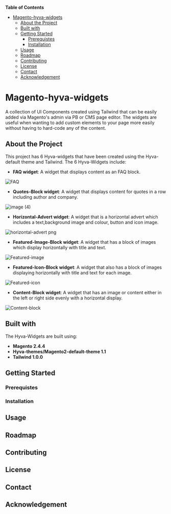 <!-- START doctoc generated TOC please keep comment here to allow auto update -->
<!-- DON'T EDIT THIS SECTION, INSTEAD RE-RUN doctoc TO UPDATE -->
**Table of Contents**

- [Magento-hyva-widgets](#magento-hyva-widgets)
  - [About the Project](#about-the-project)
  - [Built with](#built-with)
  - [Getting Started](#getting-started)
    - [Prerequistes](#prerequistes)
    - [Installation](#installation)
  - [Usage](#usage)
  - [Roadmap](#roadmap)
  - [Contributing](#contributing)
  - [License](#license)
  - [Contact](#contact)
  - [Acknowledgement](#acknowledgement)

<!-- END doctoc generated TOC please keep comment here to allow auto update -->







# Magento-hyva-widgets
A collection of UI Components created using Tailwind that can be easily added via Magento's admin via PB or CMS page editor. The widgets are useful when wanting to add custom elements to your page more easily without having to hard-code any of the content. 







## About the Project

This project has 6 Hyva-widgets that have been created using the Hyva-default theme and Tailwind. The 6 Hyva-Widgets include:

* **FAQ widget**: A widget that displays content as an FAQ block.


![FAQ](https://user-images.githubusercontent.com/102522996/227517293-36937211-70d3-460a-bc1b-45f646abdcb6.png)


* **Quotes-Block widget**: A widget that displays content for quotes in a row including author and company.


![image (4)](https://user-images.githubusercontent.com/102522996/227515281-268138ed-0b1f-4e85-bd20-b302bb0ce4b6.png)



* **Horizontal-Advert widget**: A widget that is a horizontal advert which includes a text,background image and colour, button and icon image.


![horizontal-advert png](https://user-images.githubusercontent.com/102522996/227517885-74e406e2-01d6-419a-9639-a336016a1528.png)



* **Featured-Image-Block widget**: A widget that has a block of images which display horizontally with title and text.


![Featured-image](https://user-images.githubusercontent.com/102522996/227517860-403e5bce-46de-48da-80de-f9cd518ccef3.png)



* **Featured-Icon-Block widget**: A widget that also has a block of images displaying horizontally with title and text for each image.


![Featured-icon](https://user-images.githubusercontent.com/102522996/227517842-6c634798-acf1-488f-bb30-61d561abcc25.png)



* **Content-Block widget**: A widget that has an image or content either in the left or right side evenly with a horizontal display. 


![Content-block](https://user-images.githubusercontent.com/102522996/227517817-31bde2a9-4fcb-4a5d-9bff-d9372d753664.png)



## Built with

The Hyva-Widgets are built using:

* **Magento 2.4.4**
* **Hyva-themes/Magento2-default-theme 1.1**
* **Tailwind 1.0.0**





## Getting Started 

### Prerequistes 

### Installation

## Usage

## Roadmap 

## Contributing

## License

## Contact

## Acknowledgement

